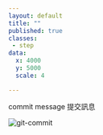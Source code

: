 ```yaml
---
layout: default
title: ""
published: true
classes:
 - step
data:
  x: 4000
  y: 5000
  scale: 4

---
```


commit message 提交訊息

![git-commit](screenshots/commit-message.png)
